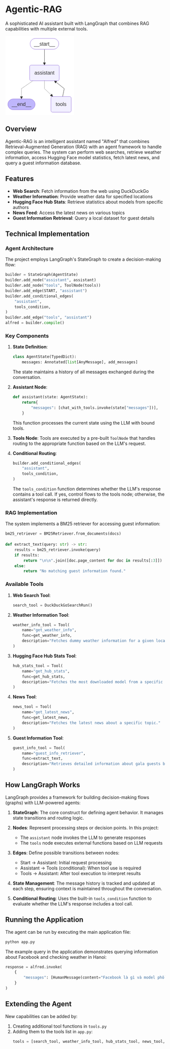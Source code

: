 # Agentic-RAG

A sophisticated AI assistant built with LangGraph that combines RAG capabilities with multiple external tools.

![Agent Flow Graph](alfred_graph.png)

## Overview

Agentic-RAG is an intelligent assistant named "Alfred" that combines Retrieval-Augmented Generation (RAG) with an agent framework to handle complex queries. The system can perform web searches, retrieve weather information, access Hugging Face model statistics, fetch latest news, and query a guest information database.


## Features

- **Web Search**: Fetch information from the web using DuckDuckGo
- **Weather Information**: Provide weather data for specified locations
- **Hugging Face Hub Stats**: Retrieve statistics about models from specific authors
- **News Feed**: Access the latest news on various topics
- **Guest Information Retrieval**: Query a local dataset for guest details

## Technical Implementation

### Agent Architecture

The project employs LangGraph's StateGraph to create a decision-making flow:

```python
builder = StateGraph(AgentState)
builder.add_node("assistant", assistant)
builder.add_node("tools", ToolNode(tools))
builder.add_edge(START, "assistant")
builder.add_conditional_edges(
    "assistant",
    tools_condition,
)
builder.add_edge("tools", "assistant")
alfred = builder.compile()
```

### Key Components

1. **State Definition**:
   ```python
   class AgentState(TypedDict):
       messages: Annotated[list[AnyMessage], add_messages]
   ```
   
   The state maintains a history of all messages exchanged during the conversation.

2. **Assistant Node**:
   ```python
   def assistant(state: AgentState):
       return{
           "messages": [chat_with_tools.invoke(state["messages"])],
       }
   ```
   
   This function processes the current state using the LLM with bound tools.

3. **Tools Node**:
   Tools are executed by a pre-built `ToolNode` that handles routing to the appropriate function based on the LLM's request.

4. **Conditional Routing**:
   ```python
   builder.add_conditional_edges(
       "assistant",
       tools_condition,
   )
   ```
   
   The `tools_condition` function determines whether the LLM's response contains a tool call. If yes, control flows to the tools node; otherwise, the assistant's response is returned directly.

### RAG Implementation

The system implements a BM25 retriever for accessing guest information:

```python
bm25_retriever = BM25Retriever.from_documents(docs)

def extract_text(query: str) -> str:
    results = bm25_retriever.invoke(query)
    if results:
        return "\n\n".join([doc.page_content for doc in results[:3]])
    else:
        return "No matching guest information found."
```

### Available Tools

1. **Web Search Tool**:
   ```python
   search_tool = DuckDuckGoSearchRun()
   ```

2. **Weather Information Tool**:
   ```python
   weather_info_tool = Tool(
       name="get_weather_info",
       func=get_weather_info,
       description="Fetches dummy weather information for a given location."
   )
   ```

3. **Hugging Face Hub Stats Tool**:
   ```python
   hub_stats_tool = Tool(
       name="get_hub_stats",
       func=get_hub_stats,
       description="Fetches the most downloaded model from a specific author on the Hugging Face Hub."
   )
   ```

4. **News Tool**:
   ```python
   news_tool = Tool(
       name="get_latest_news",
       func=get_latest_news,
       description="Fetches the latest news about a specific topic."
   )
   ```

5. **Guest Information Tool**:
   ```python
   guest_info_tool = Tool(
       name="guest_info_retriever",
       func=extract_text,
       description="Retrieves detailed information about gala guests based on their name or relation."
   )
   ```

## How LangGraph Works

LangGraph provides a framework for building decision-making flows (graphs) with LLM-powered agents:

1. **StateGraph**: The core construct for defining agent behavior. It manages state transitions and routing logic.

2. **Nodes**: Represent processing steps or decision points. In this project:
   - The `assistant` node invokes the LLM to generate responses
   - The `tools` node executes external functions based on LLM requests

3. **Edges**: Define possible transitions between nodes:
   - Start → Assistant: Initial request processing
   - Assistant → Tools (conditional): When tool use is required
   - Tools → Assistant: After tool execution to interpret results

4. **State Management**: The message history is tracked and updated at each step, ensuring context is maintained throughout the conversation.

5. **Conditional Routing**: Uses the built-in `tools_condition` function to evaluate whether the LLM's response includes a tool call.

## Running the Application

The agent can be run by executing the main application file:

```bash
python app.py
```

The example query in the application demonstrates querying information about Facebook and checking weather in Hanoi:

```python
response = alfred.invoke(
    {
        "messages": [HumanMessage(content="Facebook là gì và model phổ biến nhất của họ là gì?. Và cho tôi biết thời tiết hiện tại ở Hà Nội")],
    }
)
```

## Extending the Agent

New capabilities can be added by:

1. Creating additional tool functions in `tools.py`
2. Adding them to the tools list in `app.py`:
   ```python
   tools = [search_tool, weather_info_tool, hub_stats_tool, news_tool, guest_info_tool, new_tool]
   ```
